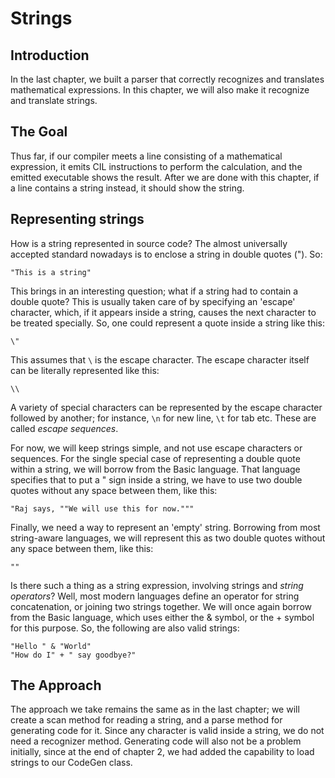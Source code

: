 # Strings

## Introduction
In the last chapter, we built a parser that correctly recognizes and translates mathematical expressions. In this chapter, we will also make it recognize and translate strings.

## The Goal
Thus far, if our compiler meets a line consisting of a mathematical expression, it emits CIL instructions to perform the calculation, and the emitted executable shows the result. After we are done with this chapter, if a line contains a string instead, it should show the string.

## Representing strings
How is a string represented in source code? The almost universally accepted standard nowadays is to enclose a string in double quotes ("). So:

```
"This is a string"
```

This brings in an interesting question; what if a string had to contain a double quote? This is usually taken care of by specifying an 'escape' character, which, if it appears inside a string, causes the next character to be treated specially. So, one could represent a quote inside a string like this:

```
\"
```

This assumes that ```\``` is the escape character. The escape character itself can be literally represented like this:

```
\\
```

A variety of special characters can be represented by the escape character followed by another; for instance, ```\n``` for new line, ```\t``` for tab etc. These are called _escape sequences_.

For now, we will keep strings simple, and not use escape characters or sequences. For the single special case of representing a double quote within a string, we will borrow from the Basic language. That language specifies that to put a " sign inside a string, we have to use two double quotes without any space between them, like this:

```
"Raj says, ""We will use this for now."""
```

Finally, we need a way to represent an 'empty' string. Borrowing from most string-aware languages, we will represent this as two double quotes without any space between them, like this:

```
""
```
Is there such a thing as a string expression, involving strings and _string operators_? Well, most modern languages define an operator for string concatenation, or joining two strings together. We will once again borrow from the Basic language, which uses either the & symbol, or the + symbol for this purpose. So, the following are also valid strings:

```
"Hello " & "World"
"How do I" + " say goodbye?"
```

## The Approach
The approach we take remains the same as in the last chapter; we will create a scan method for reading a string, and a parse method for generating code for it. Since any character is valid inside a string, we do not need a recognizer method. Generating code will also not be a problem initially, since at the end of chapter 2, we had added the capability to load strings to our CodeGen class.
